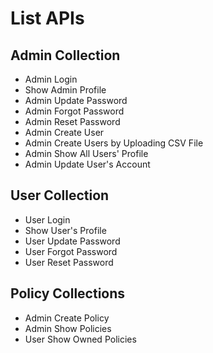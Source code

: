# List APIs

## Admin Collection
- Admin Login
- Show Admin Profile
- Admin Update Password
- Admin Forgot Password
- Admin Reset Password
- Admin Create User
- Admin Create Users by Uploading CSV File
- Admin Show All Users' Profile
- Admin Update User's Account

## User Collection
- User Login
- Show User's Profile
- User Update Password
- User Forgot Password
- User Reset Password

## Policy Collections
- Admin Create Policy
- Admin Show Policies
- User Show Owned Policies